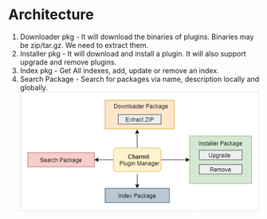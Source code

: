# Architecture

1. Downloader pkg - It will download the binaries of plugins. Binaries may be zip/tar.gz. We need to extract them.
2. Installer pkg - It will download and install a plugin. It will also support upgrade and remove plugins.
3. Index pkg - Get All indexes, add, update or remove an index.
4. Search Package - Search for packages via name, description locally and globally.
   ![architecture](../images/architecture3.png)
